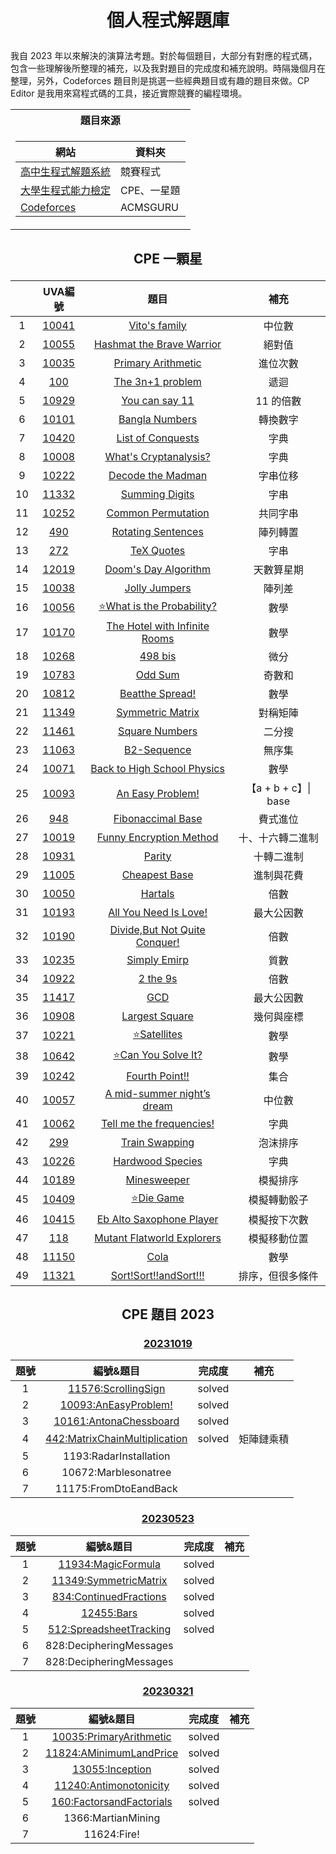 # <p align="center">個人程式解題庫</p>
我自 2023 年以來解決的演算法考題。對於每個題目，大部分有對應的程式碼，包含一些理解後所整理的補充，以及我對題目的完成度和補充說明。時隔幾個月在整理，另外，Codeforces 題目則是挑選一些經典題目或有趣的題目來做。CP Editor 是我用來寫程式碼的工具，接近實際競賽的編程環境。

<table align="center">
<tr><th>題目來源</th></tr>
<tr><td> 

| 網站 | 資料夾 |
|--|--|
|[高中生程式解題系統](https://zerojudge.tw/)|競賽程式|
|[大學生程式能力檢定](https://cpe.mcu.edu.tw/history.php)|CPE、一星題|
|[Codeforces](https://codeforces.com/)|ACMSGURU|

</td></tr> </table>

## <p align="center">CPE 一顆星</p>
||UVA編號|題目|補充|
|:-:|:-:|:-:|:-:|
|1|[10041](https://onlinejudge.org/index.php?option=com_onlinejudge&Itemid=8&category=12&page=show_problem&problem=982)|[Vito's family](一星題/Vito_s_family.cpp)|中位數|
|2|[10055](https://onlinejudge.org/index.php?option=com_onlinejudge&Itemid=8&category=12&page=show_problem&problem=996)|[Hashmat the Brave Warrior](一星題/Hashmat_the_Brave_Warrior.cpp)|絕對值|
|3|[10035](https://onlinejudge.org/index.php?option=com_onlinejudge&Itemid=8&category=12&page=show_problem&problem=976)|[Primary Arithmetic](一星題/Primary_Arithmetic.cpp)|進位次數|
|4|[100](https://onlinejudge.org/index.php?option=com_onlinejudge&Itemid=8&category=3&page=show_problem&problem=36)|[The 3n+1 problem](一星題/The_3n_1_problem.cpp)|遞迴|
|5|[10929](https://onlinejudge.org/index.php?option=com_onlinejudge&Itemid=8&category=21&page=show_problem&problem=1870)|[You can say 11](一星題/You_can_say_11.cpp)|11 的倍數|
|6|[10101](https://onlinejudge.org/index.php?option=com_onlinejudge&Itemid=8&category=13&page=show_problem&problem=1042)|[Bangla Numbers](一星題/Bangla_Numbers.cpp)|轉換數字|
|7|[10420](https://onlinejudge.org/index.php?option=com_onlinejudge&Itemid=8&category=16&page=show_problem&problem=1361)|[List of Conquests](一星題/List_of_Conquests.cpp)|字典|
|8|[10008](https://onlinejudge.org/index.php?option=com_onlinejudge&Itemid=8&category=12&page=show_problem&problem=949)|[What's Cryptanalysis?](一星題/What_s_Cryptanalysis.cpp)|字典|
|9|[10222](https://onlinejudge.org/index.php?option=com_onlinejudge&Itemid=8&category=14&page=show_problem&problem=1163)|[Decode the Madman](一星題/Decode_the_Mad_man.cpp)|字串位移|
|10|[11332](https://onlinejudge.org/index.php?option=com_onlinejudge&Itemid=8&category=25&page=show_problem&problem=2307)|[Summing Digits](一星題/Summing_Digits.cpp)|字串|
|11|[10252](https://onlinejudge.org/index.php?option=com_onlinejudge&Itemid=8&page=show_problem&problem=1193)|[Common Permutation](一星題/Common_Permutation.cpp)|共同字串|
|12|[490](https://onlinejudge.org/index.php?option=com_onlinejudge&Itemid=8&category=6&page=show_problem&problem=431)|[Rotating Sentences](一星題/Rotating_Sentences.cpp)|陣列轉置|
|13|[272](https://onlinejudge.org/index.php?option=com_onlinejudge&Itemid=8&category=4&page=show_problem&problem=208)|[TeX Quotes](一星題/TeX_Quotes.cpp)|字串|
|14|[12019](https://onlinejudge.org/index.php?option=com_onlinejudge&Itemid=8&category=242&page=show_problem&problem=3170)|[Doom's Day Algorithm](一星題/Doom_s_Day_Algorithm.cpp)|天數算星期|
|15|[10038](https://onlinejudge.org/index.php?option=com_onlinejudge&Itemid=8&category=12&page=show_problem&problem=979)|[Jolly Jumpers](一星題/Jolly_Jumpers.cpp)|陣列差|
|16|[10056](https://onlinejudge.org/index.php?option=com_onlinejudge&Itemid=8&category=12&page=show_problem&problem=997)|[⭐️What is the Probability?](一星題/What_is_the_Probability.cpp)|數學|
|17|[10170](https://onlinejudge.org/index.php?option=com_onlinejudge&Itemid=8&category=13&page=show_problem&problem=1111)|[The Hotel with Infinite Rooms](一星題/The_Hotel_with_Infinite_Rooms.cpp)|數學|
|18|[10268](https://onlinejudge.org/index.php?option=com_onlinejudge&Itemid=8&category=14&page=show_problem&problem=1209)|[498 bis](一星題/498_bis.cpp)|微分|
|19|[10783](https://onlinejudge.org/index.php?option=com_onlinejudge&Itemid=8&category=19&page=show_problem&problem=1724)|[Odd Sum](一星題/Odd_Sum.cpp)|奇數和|
|20|[10812](https://onlinejudge.org/index.php?option=com_onlinejudge&Itemid=8&category=24&page=show_problem&problem=1753)|[Beatthe Spread!](一星題/Beat_the_Spread.cpp)|數學|
|21|[11349](https://onlinejudge.org/index.php?option=com_onlinejudge&Itemid=8&category=24&page=show_problem&problem=2324)|[Symmetric Matrix](一星題/Symmetric_Matrix.cpp)|對稱矩陣|
|22|[11461](https://onlinejudge.org/index.php?option=com_onlinejudge&Itemid=8&category=24&page=show_problem&problem=2456)|[Square Numbers](一星題/Square_Numbers.cpp)|二分搜|
|23|[11063](https://onlinejudge.org/index.php?option=com_onlinejudge&Itemid=8&category=24&page=show_problem&problem=2004)|[B2-Sequence](一星題/B2_Sequence.cpp)|無序集|
|24|[10071](https://onlinejudge.org/index.php?option=com_onlinejudge&Itemid=8&category=24&page=show_problem&problem=1012)|[Back to High School Physics](一星題/Back_to_High_School_Physics.cpp)|數學|
|25|[10093](https://onlinejudge.org/index.php?option=com_onlinejudge&Itemid=8&category=24&page=show_problem&problem=1034)|[An Easy Problem!](一星題/An_Easy_Problem.cpp)|【a + b + c】\| base|
|26|[948](https://onlinejudge.org/index.php?option=com_onlinejudge&Itemid=8&category=24&page=show_problem&problem=889)|[Fibonaccimal Base](一星題/Fibonaccimal_Base.cpp)|費式進位|
|27|[10019](https://onlinejudge.org/index.php?option=com_onlinejudge&Itemid=8&category=24&page=show_problem&problem=960)|[Funny Encryption Method](一星題/Funny_Encryption_Method.cpp)|十、十六轉二進制|
|28|[10931](https://onlinejudge.org/index.php?option=com_onlinejudge&Itemid=8&category=24&page=show_problem&problem=1872)|[Parity](一星題/Parity.cpp)|十轉二進制|
|29|[11005](https://onlinejudge.org/index.php?option=com_onlinejudge&Itemid=8&category=24&page=show_problem&problem=1946)|[Cheapest Base](一星題/Cheapest_Base.cpp)|進制與花費|
|30|[10050](https://onlinejudge.org/index.php?option=com_onlinejudge&Itemid=8&category=24&page=show_problem&problem=991)|[Hartals](一星題/Hartals.cpp)|倍數|
|31|[10193](https://onlinejudge.org/index.php?option=com_onlinejudge&Itemid=8&category=24&page=show_problem&problem=1134)|[All You Need Is Love!](一星題/All_You_Need_Is_Love.cpp)|最大公因數|
|32|[10190](https://onlinejudge.org/index.php?option=com_onlinejudge&Itemid=8&category=24&page=show_problem&problem=1131)|[Divide,But Not Quite Conquer!](一星題/Divide_But_Not_Quite_Conquer.cpp)|倍數|
|33|[10235](https://onlinejudge.org/index.php?option=com_onlinejudge&Itemid=8&category=24&page=show_problem&problem=1176)|[Simply Emirp](一星題/Simply_Emirp.cpp)|質數|
|34|[10922](https://onlinejudge.org/index.php?option=com_onlinejudge&Itemid=8&category=24&page=show_problem&problem=1863)|[2 the 9s](一星題/2_the_9s.cpp)|倍數|
|35|[11417](https://onlinejudge.org/index.php?option=com_onlinejudge&Itemid=8&category=24&page=show_problem&problem=2412)|[GCD](一星題/GCD.cpp)|最大公因數|
|36|[10908](https://onlinejudge.org/index.php?option=com_onlinejudge&Itemid=8&category=24&page=show_problem&problem=1849)|[Largest Square](一星題/Largest_Squares.cpp)|幾何與座標|
|37|[10221](https://onlinejudge.org/index.php?option=com_onlinejudge&Itemid=8&category=24&page=show_problem&problem=1162)|[⭐️Satellites](一星題/Satellites.cpp)|數學|
|38|[10642](https://onlinejudge.org/index.php?option=com_onlinejudge&Itemid=8&category=24&page=show_problem&problem=1583)|[⭐️Can You Solve It?](一星題/Can_You_Solve_It.cpp)|數學|
|39|[10242](https://onlinejudge.org/index.php?option=com_onlinejudge&Itemid=8&category=24&page=show_problem&problem=1183)|[Fourth Point!!](一星題/Fourth_Point.cpp)|集合|
|40|[10057](https://onlinejudge.org/index.php?option=com_onlinejudge&Itemid=8&category=24&page=show_problem&problem=998)|[A mid-summer night’s dream](一星題/A_mid_summer_night_s_dream.cpp)|中位數|
|41|[10062](https://onlinejudge.org/index.php?option=com_onlinejudge&Itemid=8&category=24&page=show_problem&problem=1003)|[Tell me the frequencies!](一星題/Tell_me_the_frequencies.cpp)|字典|
|42|[299](https://onlinejudge.org/index.php?option=com_onlinejudge&Itemid=8&category=24&page=show_problem&problem=235)|[Train Swapping](一星題/Train_Swapping.cpp)|泡沫排序|
|43|[10226](https://onlinejudge.org/index.php?option=com_onlinejudge&Itemid=8&category=24&page=show_problem&problem=1167)|[Hardwood Species](一星題/Hardwood_Species.cpp)|字典|
|44|[10189](https://onlinejudge.org/index.php?option=com_onlinejudge&Itemid=8&category=24&page=show_problem&problem=1130)|[Minesweeper](一星題/Minesweeper.cpp)|模擬排序|
|45|[10409](https://onlinejudge.org/index.php?option=com_onlinejudge&Itemid=8&category=24&page=show_problem&problem=1350)|[⭐️Die Game](一星題/Die_Game.cpp)|模擬轉動骰子|
|46|[10415](https://onlinejudge.org/index.php?option=com_onlinejudge&Itemid=8&category=24&page=show_problem&problem=1356)|[Eb Alto Saxophone Player](一星題/Eb_Alto_Saxophone_Player.cpp)|模擬按下次數|
|47|[118](https://onlinejudge.org/index.php?option=com_onlinejudge&Itemid=8&category=24&page=show_problem&problem=54)|[Mutant Flatworld Explorers](一星題/Mutant_Flatworld_Explorers.cpp)|模擬移動位置|
|48|[11150](https://onlinejudge.org/index.php?option=com_onlinejudge&Itemid=8&category=24&page=show_problem&problem=2091)|[Cola](一星題/Cola.cpp)|數學|
|49|[11321](https://onlinejudge.org/index.php?option=com_onlinejudge&Itemid=8&category=25&page=show_problem&problem=2296)|[Sort!Sort!!andSort!!!](一星題/Sort_Sort_andSort.cpp)|排序，但很多條件|
## <p align="center">CPE 題目 2023</p>
### <p align="center">[20231019](https://cpe.cse.nsysu.edu.tw/cpe/test_data/2023-10-17)</p>
|題號|編號&題目|完成度|補充|
|:--:|:------:|:---:|:--:|
|1|[11576:ScrollingSign](CPE/20231019CPE/11576Scrolling_Sign.cpp)|solved||
|2|[10093:AnEasyProblem!](一星題/An_Easy_Problem.cpp)|solved||
|3|[10161:AntonaChessboard](CPE/20231019CPE/10161Ant_on_a_Chessboard.cpp)|solved||
|4|[442:MatrixChainMultiplication](CPE/20231019CPE/442Matrix_Chain_Multiplication.cpp)|solved|矩陣鏈乘積|
|5|1193:RadarInstallation|||
|6|10672:Marblesonatree|||
|7|11175:FromDtoEandBack|||
### <p align="center">[20230523](https://cpe.cse.nsysu.edu.tw/cpe/test_data/2023-05-23)</p>
|題號|編號&題目|完成度|補充|
|:--:|:------:|:---:|:--:|
|1|[11934:MagicFormula](CPE/20230523CPE/11934Magic_Formula.cpp)|solved||
|2|[11349:SymmetricMatrix](一星題/Symmetric_Matrix.cpp)|solved||
|3|[834:ContinuedFractions](CPE/20230523CPE/834Continued_Fractions.cpp)|solved||
|4|[12455:Bars](CPE/20230523CPE/12455Bars.cpp)|solved||
|5|[512:SpreadsheetTracking](CPE/20230523CPE/512Spreadsheet_Tracking.cpp)|solved||
|6|828:DecipheringMessages|||
|7|828:DecipheringMessages|||
### <p align="center">[20230321](https://cpe.cse.nsysu.edu.tw/cpe/test_data/2023-03-21)</p>
|題號|編號&題目|完成度|補充|
|:--:|:------:|:---:|:--:|
|1|[10035:PrimaryArithmetic](一星題/Primary_Arithmetic.cpp)|solved||
|2|[11824:AMinimumLandPrice](CPE/20230321CPE/11824A_Minimum_Land_Price.cpp)|solved||
|3|[13055:Inception](CPE/20230321CPE/13055Inception.cpp)|solved||
|4|[11240:Antimonotonicity](CPE/20230321CPE/11240Antimonotonicity.cpp)|solved||
|5|[160:FactorsandFactorials](CPE/20230321CPE/60Factors_and_Factorials.cpp)|solved||
|6|1366:MartianMining|||
|7|11624:Fire!|||